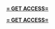 **[= GET ACCESS=](https://www.google.com/url?q=https%3A%2F%2Fappbitly.com%2FvBuer)**


**[= GET ACCESS=](https://www.google.com/url?q=https%3A%2F%2Fappbitly.com%2FvBuer)**
